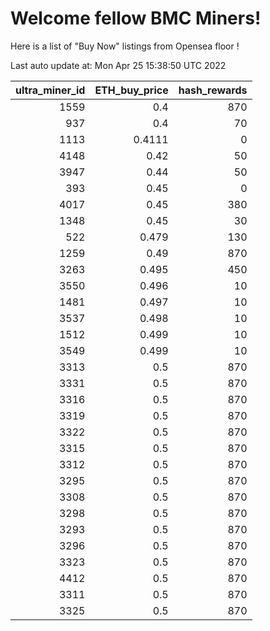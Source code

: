 # Welcome fellow BMC Miners!
Here is a list of "Buy Now" listings from Opensea floor !


Last auto update at: Mon Apr 25 15:38:50 UTC 2022


|   ultra_miner_id |   ETH_buy_price |   hash_rewards |
|-----------------:|----------------:|---------------:|
|             1559 |          0.4    |            870 |
|              937 |          0.4    |             70 |
|             1113 |          0.4111 |              0 |
|             4148 |          0.42   |             50 |
|             3947 |          0.44   |             50 |
|              393 |          0.45   |              0 |
|             4017 |          0.45   |            380 |
|             1348 |          0.45   |             30 |
|              522 |          0.479  |            130 |
|             1259 |          0.49   |            870 |
|             3263 |          0.495  |            450 |
|             3550 |          0.496  |             10 |
|             1481 |          0.497  |             10 |
|             3537 |          0.498  |             10 |
|             1512 |          0.499  |             10 |
|             3549 |          0.499  |             10 |
|             3313 |          0.5    |            870 |
|             3331 |          0.5    |            870 |
|             3316 |          0.5    |            870 |
|             3319 |          0.5    |            870 |
|             3322 |          0.5    |            870 |
|             3315 |          0.5    |            870 |
|             3312 |          0.5    |            870 |
|             3295 |          0.5    |            870 |
|             3308 |          0.5    |            870 |
|             3298 |          0.5    |            870 |
|             3293 |          0.5    |            870 |
|             3296 |          0.5    |            870 |
|             3323 |          0.5    |            870 |
|             4412 |          0.5    |            870 |
|             3311 |          0.5    |            870 |
|             3325 |          0.5    |            870 |